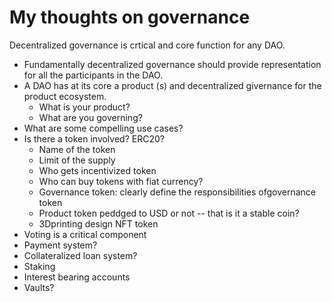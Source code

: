 # My thoughts on governance

Decentralized governance is crtical and core function for any DAO. 
- Fundamentally decentralized governance should provide representation for all the participants in the DAO.
- A DAO has at its core a product (s) and decentralized givernance for the product ecosystem.
  - What is your product?
  - What are you governing?
- What are some compelling use cases?
- Is there a token involved? ERC20?
  - Name of the token
  - Limit of the supply
  - Who gets incentivized token
  - Who can buy tokens with fiat currency?
  - Governance token: clearly define the responsibilities ofgovernance token
  - Product token peddged to USD or not -- that is it a stable coin?
  - 3Dprinting design NFT token
- Voting is a critical component
- Payment system?
- Collateralized loan system?
- Staking 
- Interest bearing accounts
- Vaults?


